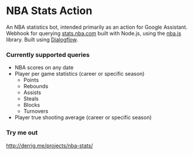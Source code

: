 # NBA Stats Action
An NBA statistics bot, intended primarily as an action for Google Assistant.
Webhook for querying [stats.nba.com](http://www.stats.nba.com) built with Node.js, using the [nba.js](https://github.com/kshvmdn/nba.js) library.
Built using [Dialogflow](http://www.dialogflow.com).
### Currently supported queries
* NBA scores on any date
* Player per game statistics (career or specific season)
    * Points
    * Rebounds
    * Assists
    * Steals
    * Blocks
    * Turnovers
* Player true shooting average (career or specific season)

### Try me out
http://derrig.me/projects/nba-stats/
